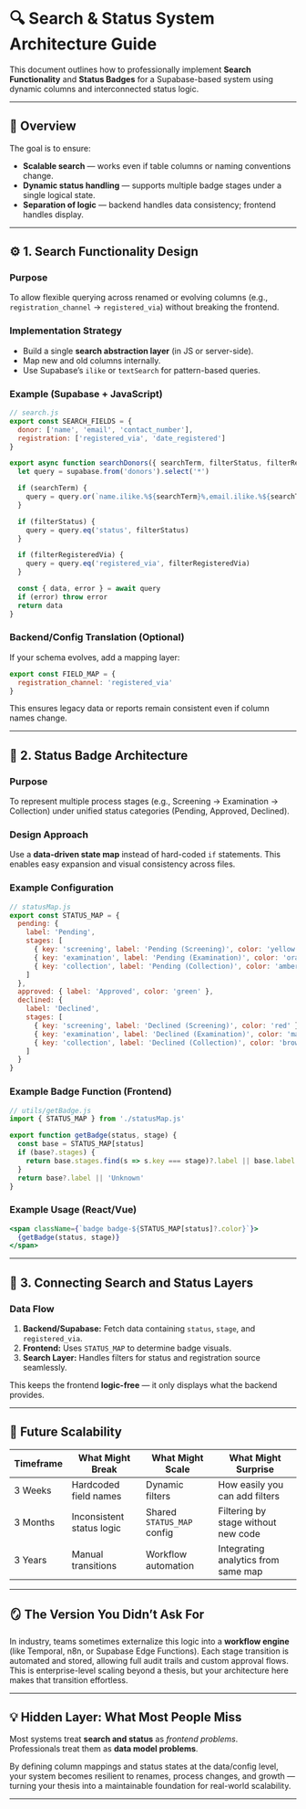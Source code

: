 # 🔍 Search & Status System Architecture Guide

This document outlines how to professionally implement **Search Functionality** and **Status Badges** for a Supabase-based system using dynamic columns and interconnected status logic.

---

## 🧠 Overview

The goal is to ensure:
- **Scalable search** — works even if table columns or naming conventions change.
- **Dynamic status handling** — supports multiple badge stages under a single logical state.
- **Separation of logic** — backend handles data consistency; frontend handles display.

---

## ⚙️ 1. Search Functionality Design

### Purpose
To allow flexible querying across renamed or evolving columns (e.g., `registration_channel` → `registered_via`) without breaking the frontend.

### Implementation Strategy
- Build a single **search abstraction layer** (in JS or server-side).
- Map new and old columns internally.
- Use Supabase’s `ilike` or `textSearch` for pattern-based queries.

### Example (Supabase + JavaScript)
```js
// search.js
export const SEARCH_FIELDS = {
  donor: ['name', 'email', 'contact_number'],
  registration: ['registered_via', 'date_registered']
}

export async function searchDonors({ searchTerm, filterStatus, filterRegisteredVia }) {
  let query = supabase.from('donors').select('*')

  if (searchTerm) {
    query = query.or(`name.ilike.%${searchTerm}%,email.ilike.%${searchTerm}%`)
  }

  if (filterStatus) {
    query = query.eq('status', filterStatus)
  }

  if (filterRegisteredVia) {
    query = query.eq('registered_via', filterRegisteredVia)
  }

  const { data, error } = await query
  if (error) throw error
  return data
}
```

### Backend/Config Translation (Optional)
If your schema evolves, add a mapping layer:

```js
export const FIELD_MAP = {
  registration_channel: 'registered_via'
}
```

This ensures legacy data or reports remain consistent even if column names change.

---

## 🧩 2. Status Badge Architecture

### Purpose
To represent multiple process stages (e.g., Screening → Examination → Collection) under unified status categories (Pending, Approved, Declined).

### Design Approach
Use a **data-driven state map** instead of hard-coded `if` statements. This enables easy expansion and visual consistency across files.

### Example Configuration
```js
// statusMap.js
export const STATUS_MAP = {
  pending: {
    label: 'Pending',
    stages: [
      { key: 'screening', label: 'Pending (Screening)', color: 'yellow' },
      { key: 'examination', label: 'Pending (Examination)', color: 'orange' },
      { key: 'collection', label: 'Pending (Collection)', color: 'amber' }
    ]
  },
  approved: { label: 'Approved', color: 'green' },
  declined: {
    label: 'Declined',
    stages: [
      { key: 'screening', label: 'Declined (Screening)', color: 'red' },
      { key: 'examination', label: 'Declined (Examination)', color: 'maroon' },
      { key: 'collection', label: 'Declined (Collection)', color: 'brown' }
    ]
  }
}
```

### Example Badge Function (Frontend)
```jsx
// utils/getBadge.js
import { STATUS_MAP } from './statusMap.js'

export function getBadge(status, stage) {
  const base = STATUS_MAP[status]
  if (base?.stages) {
    return base.stages.find(s => s.key === stage)?.label || base.label
  }
  return base?.label || 'Unknown'
}
```

### Example Usage (React/Vue)
```jsx
<span className={`badge badge-${STATUS_MAP[status]?.color}`}>
  {getBadge(status, stage)}
</span>
```

---

## 🔗 3. Connecting Search and Status Layers

### Data Flow
1. **Backend/Supabase:** Fetch data containing `status`, `stage`, and `registered_via`.
2. **Frontend:** Uses `STATUS_MAP` to determine badge visuals.
3. **Search Layer:** Handles filters for status and registration source seamlessly.

This keeps the frontend **logic-free** — it only displays what the backend provides.

---

## 🧭 Future Scalability

| Timeframe | What Might Break | What Might Scale | What Might Surprise |
|------------|------------------|------------------|----------------------|
| 3 Weeks | Hardcoded field names | Dynamic filters | How easily you can add filters |
| 3 Months | Inconsistent status logic | Shared `STATUS_MAP` config | Filtering by stage without new code |
| 3 Years | Manual transitions | Workflow automation | Integrating analytics from same map |

---

## 🪞 The Version You Didn’t Ask For
In industry, teams sometimes externalize this logic into a **workflow engine** (like Temporal, n8n, or Supabase Edge Functions). Each stage transition is automated and stored, allowing full audit trails and custom approval flows. This is enterprise-level scaling beyond a thesis, but your architecture here makes that transition effortless.

---

## 💡 Hidden Layer: What Most People Miss
Most systems treat **search and status** as *frontend problems*.  
Professionals treat them as **data model problems**.

By defining column mappings and status states at the data/config level, your system becomes resilient to renames, process changes, and growth — turning your thesis into a maintainable foundation for real-world scalability.

---
